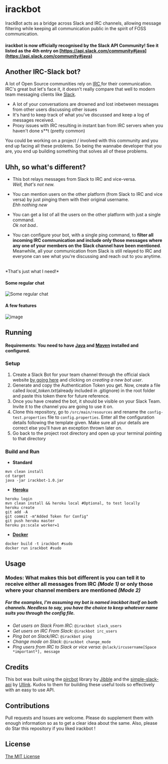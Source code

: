 # irackbot

IrackBot acts as a bridge across Slack and IRC channels, allowing message filtering while keeping all communication public in the spirit of FOSS communication.


#### irackbot is now officially recognised by the Slack API Community! See it listed as the 4th entry on [https://api.slack.com/community#java](https://api.slack.com/community#java)

## Another IRC-Slack bot?

A lot of Open Source communities rely on [IRC ](https://en.wikipedia.org/wiki/Internet_Relay_Chat) for their communication. IRC's great
but let's face it, it doesn't really compare that well to modern team messaging clients like [Slack](https://slack.com/).

* A lot of your conversations are drowned and lost inbetween messages from other users discussing other issues
* It's hard to keep track of what you've discussed and keep a log of messages received.
* Proxy issues with IRC resulting in instant ban from IRC servers when you haven't done s**t (pretty common)

You could be working on a project / involved with this
community and you end up facing all these problems. So being the wannabe developer that you are, you end up building
something that solves all of these problems.

## Uhh, so what's different?

* This bot relays messages from Slack to IRC and vice-versa.<br>
*Well, that's not new.*

* You can mention users on the other platform (from Slack to IRC and vice versa) by just pinging them with their original username.<br>
*Ehh nothing new*

* You can get a list of all the users on the other platform with just a single command.<br>
*Ok not bad..*<br>

* You can configure your bot, with a single ping command, to **filter all incoming IRC communication and include only those messages
where any one of your members on the Slack channel have been mentioned**. Meanwhile, all your communication from Slack is still
relayed to IRC and everyone can see what you're discussing and reach out to you anytime.
<br>
*That's just what I need!*<br>


#### Some regular chat

![Some regular chat](http://i.imgur.com/o5e9xXC.png)


#### A few features

![image](http://i.imgur.com/4J3T3Fl.png)

## Running

#### Requirements: You need to have [Java](https://java.com/en/download/) and [Maven](https://maven.apache.org/install.html) installed and configured.

### Setup

1. Create a Slack Bot for your team channel through the official slack website [by going here](https://www.google.co.in/webhp?sourceid=chrome-instant&ion=1&espv=2&ie=UTF-8#q=slack%20bot%20for%20my%20team) and clicking on *creating a new bot user*.
2. Generate and copy the Authentication Token you get. Now, create a file called *local_token.txt*(already included in .gitignore) in the root folder and paste this token there for future reference.
3. Once you have created the bot, it should be visible on your Slack Team. Invite it to the channel you are going to use it on.
4. Clone this repository, go to `/src/main/resources` and rename the `config-test.properties` file to `config.properties`. Enter all the configuration details following the template given. Make sure all your details are correct else you'll have an exception thrown later on.
5. Go back to the project root directory and open up your terminal pointing to that directory

### Build and Run
* **Standard**
```
mvn clean install
cd target
java -jar irackbot-1.0.jar
```
* [**Heroku**](https://www.heroku.com/)
```
heroku login
mvn clean install && heroku local #Optional, to test locally
heroku create
git add -A
git commit -m"Added Token for Config"
git push heroku master
heroku ps:scale worker=1
```
* [**Docker**](https://www.docker.com/what-docker)
```
docker build -t irackbot #sudo
docker run irackbot #sudo
```


## Usage

### Modes: What makes this bot different is you can tell it to receive either all messages from IRC *(Mode 1)* or only those where your channel members are mentioned *(Mode 2)*

##### For the examples, I'm assuming my bot is named *irackbot* itself on both channels. Needless to say, you have the choice to keep whatever name suits you through the config file.

* *Get users on Slack From IRC*: `@irackbot slack_users`
* *Get users on IRC From Slack*: `@irackbot irc_users`
* *Ping bot on Slack/IRC*: `@irackbot ping`
* *Change mode on Slack*: `@irackbot change_mode`
* *Ping users from IRC to Slack or vice versa*: `@slack/ircusername[Space *important*], message`

## Credits

This bot was built using the [pircbot](http://www.jibble.org/pircbot.php) library by [Jibble](http://www.jibble.org/) and the [simple-slack-api](https://github.com/Ullink/simple-slack-api) by [Ullink](https://github.com/Ullink). Kudos to them for building these useful tools so effectively with an easy to use API.


## Contributions

Pull requests and Issues are welcome. Please do supplement them with enough information so as to get a clear idea about the same. Also, please do Star this repository if you liked irackbot !

## License

[The MIT License](https://rem.mit-license.org/  )
